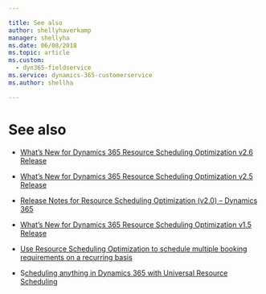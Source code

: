 ```yaml
---

title: See also
author: shellyhaverkamp
manager: shellyha
ms.date: 06/08/2018
ms.topic: article
ms.custom:
  - dyn365-fieldservice
ms.service: dynamics-365-customerservice
ms.author: shellha

---
```


See also 
=========

-   [What’s New for Dynamics 365 Resource Scheduling Optimization v2.6
    Release](https://blogs.msdn.microsoft.com/crm/2018/05/09/whats-new-for-dynamics-365-resource-scheduling-optimization-v2-6-release/)

-   [What’s New for Dynamics 365 Resource Scheduling Optimization v2.5
    Release](https://blogs.msdn.microsoft.com/crm/2018/04/02/whats-new-for-dynamics-365-resource-scheduling-optimization-v2-5-release/)

-   [Release Notes for Resource Scheduling Optimization (v2.0) – Dynamics
    365](https://blogs.msdn.microsoft.com/crm/2017/12/12/release-notes-for-resource-scheduling-optimization-v2-0-17335-1-dynamics-365/)

-   [What’s New for Dynamics 365 Resource Scheduling Optimization v1.5
    Release](https://blogs.msdn.microsoft.com/crm/2017/10/26/whats-new-for-dynamics-365-resource-scheduling-optimization-v1-5-17284-2-release/)

-   [Use Resource Scheduling Optimization to schedule multiple booking
    requirements on a recurring
    basis](https://www.microsoft.com/en-US/dynamics/crm-customer-center/use-resource-scheduling-optimization-to-schedule-multiple-booking-requirements-on-a-recurring-basis-field-service.aspx)

-   S[cheduling anything in Dynamics 365 with Universal Resource
    Scheduling](https://www.microsoft.com/en-US/dynamics/crm-customer-center/scheduling-anything-in-dynamics-365-with-universal-resource-scheduling.aspx)
